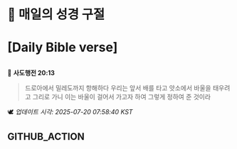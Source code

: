 # 🙏 매일의 성경 구절
# [Daily Bible verse]
##
<!-- START_BIBLE_VERSE -->
📖 **사도행전 20:13**
> 드로아에서 밀레도까지 항해하다 우리는 앞서 배를 타고 앗소에서 바울을 태우려고 그리로 가니 이는 바울이 걸어서 가고자 하여 그렇게 정하여 준 것이라

🕊️ _업데이트 시각: 2025-07-20 07:58:40 KST_
  <!-- END_BIBLE_VERSE -->
## GITHUB_ACTION

